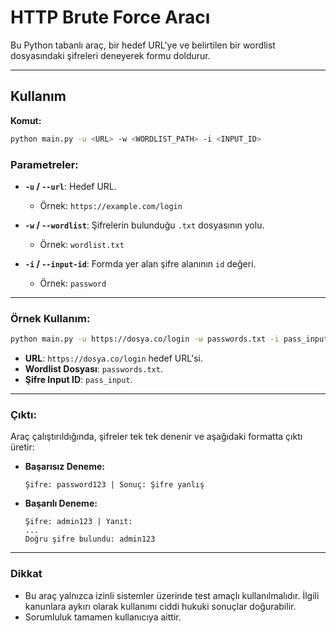 
# HTTP Brute Force Aracı

Bu Python tabanlı araç, bir hedef URL'ye ve belirtilen bir wordlist dosyasındaki şifreleri deneyerek formu doldurur.

---

## Kullanım

**Komut:**
```bash
python main.py -u <URL> -w <WORDLIST_PATH> -i <INPUT_ID>
```

### Parametreler:

- **`-u` / `--url`**: Hedef URL. 
  - Örnek: `https://example.com/login`

- **`-w` / `--wordlist`**: Şifrelerin bulunduğu `.txt` dosyasının yolu. 
  - Örnek: `wordlist.txt`

- **`-i` / `--input-id`**: Formda yer alan şifre alanının `id` değeri. 
  - Örnek: `password`

---

### Örnek Kullanım:

```bash
python main.py -u https://dosya.co/login -w passwords.txt -i pass_input
```

- **URL**: `https://dosya.co/login` hedef URL'si.
- **Wordlist Dosyası**: `passwords.txt`.
- **Şifre Input ID**: `pass_input`.

---

### Çıktı:

Araç çalıştırıldığında, şifreler tek tek denenir ve aşağıdaki formatta çıktı üretir:

- **Başarısız Deneme:**
  ```
  Şifre: password123 | Sonuç: Şifre yanlış
  ```

- **Başarılı Deneme:**
  ```
  Şifre: admin123 | Yanıt: 
  ...
  Doğru şifre bulundu: admin123
  ```

---

### Dikkat

- Bu araç yalnızca izinli sistemler üzerinde test amaçlı kullanılmalıdır. İlgili kanunlara aykırı olarak kullanımı ciddi hukuki sonuçlar doğurabilir.
- Sorumluluk tamamen kullanıcıya aittir.
